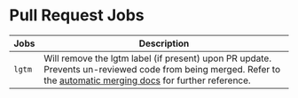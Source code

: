 # Pull Request Jobs

Jobs | Description
--- | ---
`lgtm` | Will remove the lgtm label (if present) upon PR update. Prevents un-reviewed code from being merged. Refer to the [automatic merging docs](./automatic-merging.md) for further reference.
